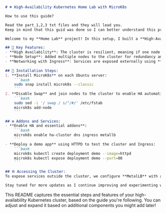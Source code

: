 
```markdown
# ☸️ High-Availability Kubernetes Home Lab with MicroK8s

How to use this guide?

Read the part_1,2,3 txt files and they will lead you.
Keep in mind that this guid was done so I can better understand this project and to share with you the experience of building a microk8s cluster. ENJOY

Welcome to my **Home Lab** project! In this setup, I built a **High-Availability (HA) Kubernetes cluster** using **[MicroK8s](https://microk8s.io)** on **Ubuntu Server 24.04 LTS**. This lab is ideal for experimenting with Kubernetes in a small-scale environment. Here's a quick overview of what you'll find:

## 🔧 Key Features:
- **High Availability**: The cluster is resilient, meaning if one node goes down, the others keep running. We use a minimum of 3 nodes for this.
- **Node Setup**: Added multiple nodes to the cluster for redundancy and load balancing.
- **Networking with Ingress**: Services are exposed externally using **MetalLB** and **Nginx Ingress**.
  
## 🚀 Installation Steps:
1. **Install MicroK8s** on each Ubuntu server:
    ```bash
    sudo snap install microk8s --classic
    ```
2. **Disable Swap** and join nodes to the cluster to enable HA automatically:
    ```bash
    sudo sed -i '/ swap / s/^/#/' /etc/fstab
    microk8s add-node
    ```

## ⚙️ Addons and Services:
- **Enable HA and essential addons**:
    ```bash
    microk8s enable ha-cluster dns ingress metallb
    ```
- **Deploy a demo app** using HTTPD to test the cluster and Ingress:
    ```bash
    microk8s kubectl create deployment demo --image=httpd
    microk8s kubectl expose deployment demo --port=80
    ```

## 🌐 Accessing the Cluster:
To expose services outside the cluster, we configure **MetalLB** with a range of IPs and use **Ingress** for routing traffic. 

Stay tuned for more updates as I continue improving and experimenting with this home lab! 🎉
```

This README captures the essential steps and features of your high-availability Kubernetes cluster, based on the guide you're following. You can adjust and expand it based on additional components you might add later!
